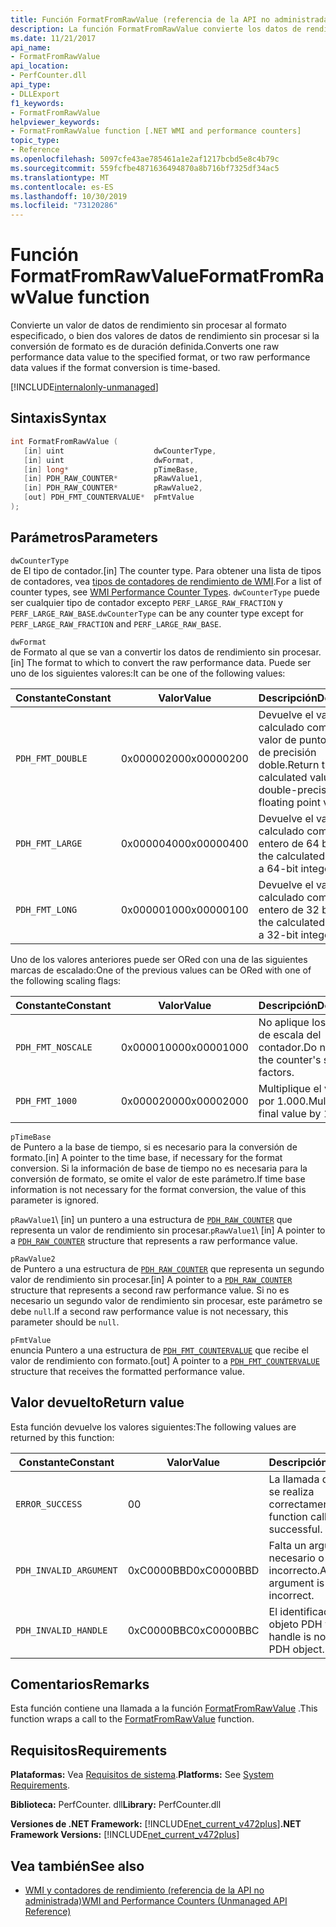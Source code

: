 ```yaml
---
title: Función FormatFromRawValue (referencia de la API no administrada)
description: La función FormatFromRawValue convierte los datos de rendimiento sin procesar en un formato especificado.
ms.date: 11/21/2017
api_name:
- FormatFromRawValue
api_location:
- PerfCounter.dll
api_type:
- DLLExport
f1_keywords:
- FormatFromRawValue
helpviewer_keywords:
- FormatFromRawValue function [.NET WMI and performance counters]
topic_type:
- Reference
ms.openlocfilehash: 5097cfe43ae785461a1e2af1217bcbd5e8c4b79c
ms.sourcegitcommit: 559fcfbe4871636494870a8b716bf7325df34ac5
ms.translationtype: MT
ms.contentlocale: es-ES
ms.lasthandoff: 10/30/2019
ms.locfileid: "73120286"
---
```

# <a name="formatfromrawvalue-function"></a><span data-ttu-id="dcc42-103">Función FormatFromRawValue</span><span class="sxs-lookup"><span data-stu-id="dcc42-103">FormatFromRawValue function</span></span>
<span data-ttu-id="dcc42-104">Convierte un valor de datos de rendimiento sin procesar al formato especificado, o bien dos valores de datos de rendimiento sin procesar si la conversión de formato es de duración definida.</span><span class="sxs-lookup"><span data-stu-id="dcc42-104">Converts one raw performance data value to the specified format, or two raw performance data values if the format conversion is time-based.</span></span> 

[!INCLUDE[internalonly-unmanaged](../../../../includes/internalonly-unmanaged.md)]

## <a name="syntax"></a><span data-ttu-id="dcc42-105">Sintaxis</span><span class="sxs-lookup"><span data-stu-id="dcc42-105">Syntax</span></span>

```cpp
int FormatFromRawValue (
   [in] uint                    dwCounterType, 
   [in] uint                    dwFormat, 
   [in] long*                   pTimeBase,
   [in] PDH_RAW_COUNTER*        pRawValue1,
   [in] PDH_RAW_COUNTER*        pRawValue2,
   [out] PDH_FMT_COUNTERVALUE*  pFmtValue
); 
```

## <a name="parameters"></a><span data-ttu-id="dcc42-106">Parámetros</span><span class="sxs-lookup"><span data-stu-id="dcc42-106">Parameters</span></span>

`dwCounterType`\
<span data-ttu-id="dcc42-107">de El tipo de contador.</span><span class="sxs-lookup"><span data-stu-id="dcc42-107">[in] The counter type.</span></span> <span data-ttu-id="dcc42-108">Para obtener una lista de tipos de contadores, vea [tipos de contadores de rendimiento de WMI](/windows/desktop/WmiSdk/wmi-performance-counter-types).</span><span class="sxs-lookup"><span data-stu-id="dcc42-108">For a list of counter types, see [WMI Performance Counter Types](/windows/desktop/WmiSdk/wmi-performance-counter-types).</span></span> <span data-ttu-id="dcc42-109">`dwCounterType` puede ser cualquier tipo de contador excepto `PERF_LARGE_RAW_FRACTION` y `PERF_LARGE_RAW_BASE`.</span><span class="sxs-lookup"><span data-stu-id="dcc42-109">`dwCounterType` can be any counter type except for `PERF_LARGE_RAW_FRACTION` and `PERF_LARGE_RAW_BASE`.</span></span> 

`dwFormat`\
<span data-ttu-id="dcc42-110">de Formato al que se van a convertir los datos de rendimiento sin procesar.</span><span class="sxs-lookup"><span data-stu-id="dcc42-110">[in] The format to which to convert the raw performance data.</span></span> <span data-ttu-id="dcc42-111">Puede ser uno de los siguientes valores:</span><span class="sxs-lookup"><span data-stu-id="dcc42-111">It can be one of the following values:</span></span>

|<span data-ttu-id="dcc42-112">Constante</span><span class="sxs-lookup"><span data-stu-id="dcc42-112">Constant</span></span>  |<span data-ttu-id="dcc42-113">Valor</span><span class="sxs-lookup"><span data-stu-id="dcc42-113">Value</span></span>  |<span data-ttu-id="dcc42-114">Descripción</span><span class="sxs-lookup"><span data-stu-id="dcc42-114">Description</span></span> |
|---------|---------|---------|
| `PDH_FMT_DOUBLE` |<span data-ttu-id="dcc42-115">0x00000200</span><span class="sxs-lookup"><span data-stu-id="dcc42-115">0x00000200</span></span> | <span data-ttu-id="dcc42-116">Devuelve el valor calculado como un valor de punto flotante de precisión doble.</span><span class="sxs-lookup"><span data-stu-id="dcc42-116">Return the calculated value as a double-precision floating point value.</span></span> | 
| `PDH_FMT_LARGE` | <span data-ttu-id="dcc42-117">0x00000400</span><span class="sxs-lookup"><span data-stu-id="dcc42-117">0x00000400</span></span> | <span data-ttu-id="dcc42-118">Devuelve el valor calculado como un entero de 64 bits.</span><span class="sxs-lookup"><span data-stu-id="dcc42-118">Return the calculated value as a 64-bit integer.</span></span> |
| `PDH_FMT_LONG` | <span data-ttu-id="dcc42-119">0x00000100</span><span class="sxs-lookup"><span data-stu-id="dcc42-119">0x00000100</span></span> | <span data-ttu-id="dcc42-120">Devuelve el valor calculado como un entero de 32 bits.</span><span class="sxs-lookup"><span data-stu-id="dcc42-120">Return the calculated value as a 32-bit integer.</span></span> |

<span data-ttu-id="dcc42-121">Uno de los valores anteriores puede ser ORed con una de las siguientes marcas de escalado:</span><span class="sxs-lookup"><span data-stu-id="dcc42-121">One of the previous values can be ORed with one of the following scaling flags:</span></span>

|<span data-ttu-id="dcc42-122">Constante</span><span class="sxs-lookup"><span data-stu-id="dcc42-122">Constant</span></span>  |<span data-ttu-id="dcc42-123">Valor</span><span class="sxs-lookup"><span data-stu-id="dcc42-123">Value</span></span>  |<span data-ttu-id="dcc42-124">Descripción</span><span class="sxs-lookup"><span data-stu-id="dcc42-124">Description</span></span> |
|---------|---------|---------|
| `PDH_FMT_NOSCALE` | <span data-ttu-id="dcc42-125">0x00001000</span><span class="sxs-lookup"><span data-stu-id="dcc42-125">0x00001000</span></span> | <span data-ttu-id="dcc42-126">No aplique los factores de escala del contador.</span><span class="sxs-lookup"><span data-stu-id="dcc42-126">Do not apply the counter's scaling factors.</span></span> |
| `PDH_FMT_1000` | <span data-ttu-id="dcc42-127">0x00002000</span><span class="sxs-lookup"><span data-stu-id="dcc42-127">0x00002000</span></span> | <span data-ttu-id="dcc42-128">Multiplique el valor final por 1.000.</span><span class="sxs-lookup"><span data-stu-id="dcc42-128">Multiply the final value by 1,000.</span></span> | 

`pTimeBase`\
<span data-ttu-id="dcc42-129">de Puntero a la base de tiempo, si es necesario para la conversión de formato.</span><span class="sxs-lookup"><span data-stu-id="dcc42-129">[in] A pointer to the time base, if necessary for the format conversion.</span></span> <span data-ttu-id="dcc42-130">Si la información de base de tiempo no es necesaria para la conversión de formato, se omite el valor de este parámetro.</span><span class="sxs-lookup"><span data-stu-id="dcc42-130">If time base information is not necessary for the format conversion, the value of this parameter is ignored.</span></span>

<span data-ttu-id="dcc42-131">`pRawValue1`\ [in] un puntero a una estructura de [`PDH_RAW_COUNTER`](/windows/win32/api/pdh/ns-pdh-pdh_raw_counter) que representa un valor de rendimiento sin procesar.</span><span class="sxs-lookup"><span data-stu-id="dcc42-131">`pRawValue1`\ [in] A pointer to a [`PDH_RAW_COUNTER`](/windows/win32/api/pdh/ns-pdh-pdh_raw_counter) structure that represents a raw performance value.</span></span>

`pRawValue2`\
<span data-ttu-id="dcc42-132">de Puntero a una estructura de [`PDH_RAW_COUNTER`](/windows/win32/api/pdh/ns-pdh-pdh_raw_counter) que representa un segundo valor de rendimiento sin procesar.</span><span class="sxs-lookup"><span data-stu-id="dcc42-132">[in] A pointer to a [`PDH_RAW_COUNTER`](/windows/win32/api/pdh/ns-pdh-pdh_raw_counter) structure that represents a second raw performance value.</span></span> <span data-ttu-id="dcc42-133">Si no es necesario un segundo valor de rendimiento sin procesar, este parámetro se debe `null`.</span><span class="sxs-lookup"><span data-stu-id="dcc42-133">If a second raw performance value is not necessary, this parameter should be `null`.</span></span>

`pFmtValue`\
<span data-ttu-id="dcc42-134">enuncia Puntero a una estructura de [`PDH_FMT_COUNTERVALUE`](/windows/win32/api/pdh/ns-pdh-pdh_fmt_countervalue) que recibe el valor de rendimiento con formato.</span><span class="sxs-lookup"><span data-stu-id="dcc42-134">[out] A pointer to a [`PDH_FMT_COUNTERVALUE`](/windows/win32/api/pdh/ns-pdh-pdh_fmt_countervalue) structure that receives the formatted performance value.</span></span>

## <a name="return-value"></a><span data-ttu-id="dcc42-135">Valor devuelto</span><span class="sxs-lookup"><span data-stu-id="dcc42-135">Return value</span></span>

<span data-ttu-id="dcc42-136">Esta función devuelve los valores siguientes:</span><span class="sxs-lookup"><span data-stu-id="dcc42-136">The following values are returned by this function:</span></span>

|<span data-ttu-id="dcc42-137">Constante</span><span class="sxs-lookup"><span data-stu-id="dcc42-137">Constant</span></span>  |<span data-ttu-id="dcc42-138">Valor</span><span class="sxs-lookup"><span data-stu-id="dcc42-138">Value</span></span>  |<span data-ttu-id="dcc42-139">Descripción</span><span class="sxs-lookup"><span data-stu-id="dcc42-139">Description</span></span>  |
|---------|---------|---------|
| `ERROR_SUCCESS` | <span data-ttu-id="dcc42-140">0</span><span class="sxs-lookup"><span data-stu-id="dcc42-140">0</span></span> | <span data-ttu-id="dcc42-141">La llamada de función se realiza correctamente.</span><span class="sxs-lookup"><span data-stu-id="dcc42-141">The function call is successful.</span></span> |
| `PDH_INVALID_ARGUMENT` | <span data-ttu-id="dcc42-142">0xC0000BBD</span><span class="sxs-lookup"><span data-stu-id="dcc42-142">0xC0000BBD</span></span> | <span data-ttu-id="dcc42-143">Falta un argumento necesario o es incorrecto.</span><span class="sxs-lookup"><span data-stu-id="dcc42-143">A required argument is missing or incorrect.</span></span> | 
| `PDH_INVALID_HANDLE` | <span data-ttu-id="dcc42-144">0xC0000BBC</span><span class="sxs-lookup"><span data-stu-id="dcc42-144">0xC0000BBC</span></span> | <span data-ttu-id="dcc42-145">El identificador no es un objeto PDH válido.</span><span class="sxs-lookup"><span data-stu-id="dcc42-145">The handle is not a valid PDH object.</span></span> |

## <a name="remarks"></a><span data-ttu-id="dcc42-146">Comentarios</span><span class="sxs-lookup"><span data-stu-id="dcc42-146">Remarks</span></span>

<span data-ttu-id="dcc42-147">Esta función contiene una llamada a la función [FormatFromRawValue](https://docs.microsoft.com/previous-versions/ms231047(v=vs.85)) .</span><span class="sxs-lookup"><span data-stu-id="dcc42-147">This function wraps a call to the [FormatFromRawValue](https://docs.microsoft.com/previous-versions/ms231047(v=vs.85)) function.</span></span>

## <a name="requirements"></a><span data-ttu-id="dcc42-148">Requisitos</span><span class="sxs-lookup"><span data-stu-id="dcc42-148">Requirements</span></span>

 <span data-ttu-id="dcc42-149">**Plataformas:** Vea [Requisitos de sistema](../../get-started/system-requirements.md).</span><span class="sxs-lookup"><span data-stu-id="dcc42-149">**Platforms:** See [System Requirements](../../get-started/system-requirements.md).</span></span>

 <span data-ttu-id="dcc42-150">**Biblioteca:** PerfCounter. dll</span><span class="sxs-lookup"><span data-stu-id="dcc42-150">**Library:** PerfCounter.dll</span></span>

 <span data-ttu-id="dcc42-151">**Versiones de .NET Framework:** [!INCLUDE[net_current_v472plus](../../../../includes/net-current-v472plus.md)]</span><span class="sxs-lookup"><span data-stu-id="dcc42-151">**.NET Framework Versions:** [!INCLUDE[net_current_v472plus](../../../../includes/net-current-v472plus.md)]</span></span>

## <a name="see-also"></a><span data-ttu-id="dcc42-152">Vea también</span><span class="sxs-lookup"><span data-stu-id="dcc42-152">See also</span></span>

- [<span data-ttu-id="dcc42-153">WMI y contadores de rendimiento (referencia de la API no administrada)</span><span class="sxs-lookup"><span data-stu-id="dcc42-153">WMI and Performance Counters (Unmanaged API Reference)</span></span>](index.md)
